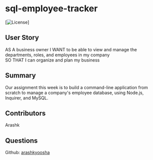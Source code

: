 # sql-employee-tracker

[![License](https://img.shields.io/badge/License-MIT-yellow.svg)]

## User Story

AS A business owner
I WANT to be able to view and manage the departments, roles, and employees in my company\
SO THAT I can organize and plan my business

## Summary

Our assignment this week is to build a command-line application from scratch to manage a company's employee database, using Node.js, Inquirer, and MySQL.

## Contributors

  Arashk

## Questions

  Github: [arashkyoosha](http://github.com/arashkyoosha)

